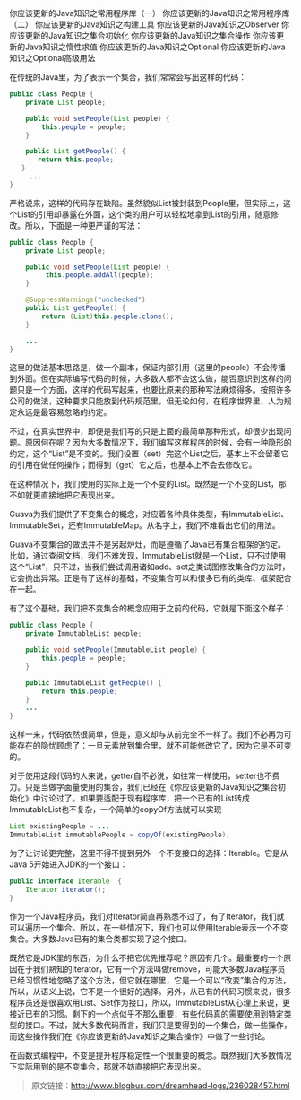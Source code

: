你应该更新的Java知识之常用程序库（一） 
你应该更新的Java知识之常用程序库（二） 
你应该更新的Java知识之构建工具 
你应该更新的Java知识之Observer 
你应该更新的Java知识之集合初始化 
你应该更新的Java知识之集合操作 
你应该更新的Java知识之惰性求值 
你应该更新的Java知识之Optional 
你应该更新的Java知识之Optional高级用法

在传统的Java里，为了表示一个集合，我们常常会写出这样的代码：

```java
public class People {
    private List people;

    public void setPeople(List people) {
        this.people = people;
    }

    public List getPeople() {
       return this.people;
   }
     ...
}
```

 严格说来，这样的代码存在缺陷。虽然貌似List被封装到People里，但实际上，这个List的引用却暴露在外面，这个类的用户可以轻松地拿到List的引用，随意修改。所以，下面是一种更严谨的写法：

```java
public class People {
    private List people;

    public void setPeople(List people) {
         this.people.addAll(people);
    }

    @SuppressWarnings("unchecked")
    public List getPeople() {
        return (List)this.people.clone();
    } 

    ...
}
```

 这里的做法基本思路是，做一个副本，保证内部引用（这里的people）不会传播到外面。但在实际编写代码的时候，大多数人都不会这么做，能否意识到这样的问题只是一个方面，这样的代码写起来，也要比原来的那种写法麻烦得多。按照许多公司的做法，这种要求只能放到代码规范里，但无论如何，在程序世界里，人为规定永远是最容易忽略的约定。

 不过，在真实世界中，即便是我们写的只是上面的最简单那种形式，却很少出现问题。原因何在呢？因为大多数情况下，我们编写这样程序的时候，会有一种隐形的约定，这个“List”是不变的。我们设置（set）完这个List之后，基本上不会留着它的引用在做任何操作；而得到（get）它之后，也基本上不会去修改它。

 在这种情况下，我们使用的实际上是一个不变的List。既然是一个不变的List，那不如就更直接地把它表现出来。

 Guava为我们提供了不变集合的概念，对应着各种具体类型，有ImmutableList、ImmutableSet，还有ImmutableMap。从名字上，我们不难看出它们的用法。

 Guava不变集合的做法并不是另起炉灶，而是遵循了Java已有集合框架的约定。比如，通过查阅文档，我们不难发现，ImmutableList就是一个List，只不过使用这个“List”，只不过，当我们尝试调用诸如add、set之类试图修改集合的方法时，它会抛出异常。正是有了这样的基础，不变集合可以和很多已有的类库、框架配合在一起。

 有了这个基础，我们把不变集合的概念应用于之前的代码，它就是下面这个样子：

```java
public class People {
    private ImmutableList people;

    public void setPeople(ImmutableList people) {
        this.people = people;
    }

    public ImmutableList getPeople() {
        return this.people;
    } 
    ...
}
```

这样一来，代码依然很简单，但是，意义却与从前完全不一样了。我们不必再为可能存在的隐忧顾虑了：一旦元素放到集合里，就不可能修改它了，因为它是不可变的。

对于使用这段代码的人来说，getter自不必说，如往常一样使用，setter也不费力。只是当做字面量使用的集合，我们已经在《你应该更新的Java知识之集合初始化》中讨论过了。如果要适配于现有程序库，把一个已有的List转成ImmutableList也不复杂，一个简单的copyOf方法就可以实现

```java
List existingPeople = ... 
ImmutableList immutablePeople = copyOf(existingPeople);
```

为了让讨论更完整，这里不得不提到另外一个不变接口的选择：Iterable。它是从Java 5开始进入JDK的一个接口：

```java
public interface Iterable  {
    Iterator iterator();
}
```

作为一个Java程序员，我们对Iterator简直再熟悉不过了，有了Iterator，我们就可以遍历一个集合。所以，在一些情况下，我们也可以使用Iterable表示一个不变集合。大多数Java已有的集合类都实现了这个接口。

既然它是JDK里的东西，为什么不把它优先推荐呢？原因有几个。最重要的一个原因在于我们熟知的Iterator，它有一个方法叫做remove，可能大多数Java程序员已经习惯性地忽略了这个方法，但它就在哪里，它是一个可以“改变”集合的方法，所以，从语义上说，它不是一个很好的选择。另外，从已有的代码习惯来说，很多程序员还是很喜欢用List、Set作为接口，所以，ImmutableList从心理上来说，更接近已有的习惯。剩下的一个点似乎不那么重要，有些代码真的需要使用到特定类型的接口。不过，就大多数代码而言，我们只是要得到的一个集合，做一些操作，而这些操作我们在《你应该更新的Java知识之集合操作》中做了一些讨论。

在函数式编程中，不变是提升程序稳定性一个很重要的概念。既然我们大多数情况下实际用到的是不变集合，那就不妨直接把它表现出来。

> 原文链接：http://www.blogbus.com/dreamhead-logs/236028457.html